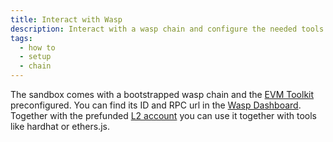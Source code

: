 ```yaml
---
title: Interact with Wasp
description: Interact with a wasp chain and configure the needed tools.
tags:
  - how to
  - setup
  - chain
---
```


The sandbox comes with a bootstrapped wasp chain and the [EVM Toolkit](https://github.com/iotaledger/evm-toolkit) preconfigured. You can find its ID and RPC url in the [Wasp Dashboard](../references/endpoints.md#dashboard-1). Together with the prefunded [L2 account](../references/keys.md#l2-account) you can use it together with tools like hardhat or ethers.js.

